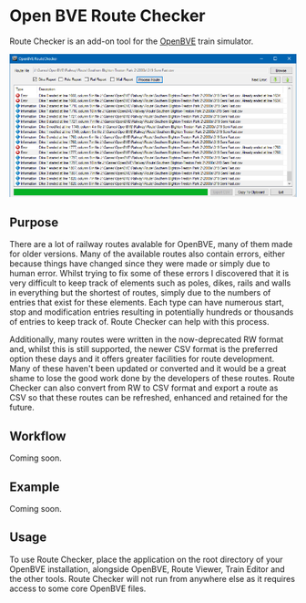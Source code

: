 # Open BVE Route Checker

Route Checker is an add-on tool for the [OpenBVE](http://openbve-project.net/) train simulator.

![Route Checker in action.](./images/rc.png)

## Purpose

There are a lot of railway routes avalable for OpenBVE, many of them made for older versions. Many of the available routes also contain errors, either because things have changed since they were made or simply due to human error. Whilst trying to fix some of these errors I discovered that it is very difficult to keep track of elements such as poles, dikes, rails and walls in everything but the shortest of routes, simply due to the numbers of entries that exist for these elements. Each type can have numerous start, stop and modification entries resulting in potentially hundreds or thousands of entries to keep track of. Route Checker can help with this process.

Additionally, many routes were written in the now-deprecated RW format and, whilst this is still supported, the newer CSV format is the preferred option these days and it offers greater facilities for route development. Many of these haven't been updated or converted and it would be a great shame to lose the good work done by the developers of these routes. Route Checker can also convert from RW to CSV format and export a route as CSV so that these routes can be refreshed, enhanced and retained for the future.


## Workflow

Coming soon.

## Example

Coming soon.

## Usage

To use Route Checker, place the application on the root directory of your OpenBVE installation, alongside OpenBVE, Route Viewer, Train Editor and the other tools. Route Checker will not run from anywhere else as it requires access to some core OpenBVE files.